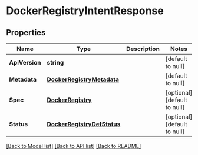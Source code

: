 # DockerRegistryIntentResponse

## Properties
Name | Type | Description | Notes
------------ | ------------- | ------------- | -------------
**ApiVersion** | **string** |  | [default to null]
**Metadata** | [**DockerRegistryMetadata**](docker_registry_metadata.md) |  | [default to null]
**Spec** | [**DockerRegistry**](docker_registry.md) |  | [optional] [default to null]
**Status** | [**DockerRegistryDefStatus**](docker_registry_def_status.md) |  | [optional] [default to null]

[[Back to Model list]](../README.md#documentation-for-models) [[Back to API list]](../README.md#documentation-for-api-endpoints) [[Back to README]](../README.md)
